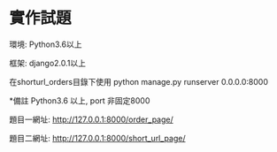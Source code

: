 # 實作試題
環境: Python3.6以上

框架: django2.0.1以上

在shorturl_orders目錄下使用 python manage.py runserver 0.0.0.0:8000

*備註 Python3.6 以上, port 非固定8000

題目一網址: http://127.0.0.1:8000/order_page/

題目二網址: http://127.0.0.1:8000/short_url_page/
